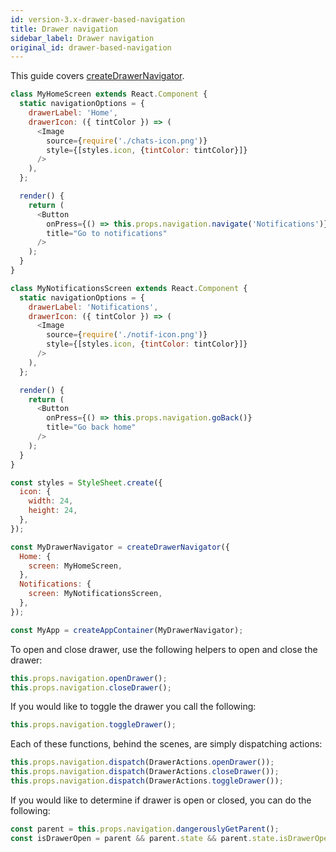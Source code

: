 ```yaml
---
id: version-3.x-drawer-based-navigation
title: Drawer navigation
sidebar_label: Drawer navigation
original_id: drawer-based-navigation
---
```

This guide covers [createDrawerNavigator](drawer-navigator.html). 

```js
class MyHomeScreen extends React.Component {
  static navigationOptions = {
    drawerLabel: 'Home',
    drawerIcon: ({ tintColor }) => (
      <Image
        source={require('./chats-icon.png')}
        style={[styles.icon, {tintColor: tintColor}]}
      />
    ),
  };

  render() {
    return (
      <Button
        onPress={() => this.props.navigation.navigate('Notifications')}
        title="Go to notifications"
      />
    );
  }
}

class MyNotificationsScreen extends React.Component {
  static navigationOptions = {
    drawerLabel: 'Notifications',
    drawerIcon: ({ tintColor }) => (
      <Image
        source={require('./notif-icon.png')}
        style={[styles.icon, {tintColor: tintColor}]}
      />
    ),
  };

  render() {
    return (
      <Button
        onPress={() => this.props.navigation.goBack()}
        title="Go back home"
      />
    );
  }
}

const styles = StyleSheet.create({
  icon: {
    width: 24,
    height: 24,
  },
});

const MyDrawerNavigator = createDrawerNavigator({
  Home: {
    screen: MyHomeScreen,
  },
  Notifications: {
    screen: MyNotificationsScreen,
  },
});

const MyApp = createAppContainer(MyDrawerNavigator);
```

To open and close drawer, use the following helpers to open and close the drawer:

```js
this.props.navigation.openDrawer();
this.props.navigation.closeDrawer();
```

If you would like to toggle the drawer you call the following:

```js
this.props.navigation.toggleDrawer();
```

Each of these functions, behind the scenes, are simply dispatching actions:

```js
this.props.navigation.dispatch(DrawerActions.openDrawer());
this.props.navigation.dispatch(DrawerActions.closeDrawer());
this.props.navigation.dispatch(DrawerActions.toggleDrawer());
```

If you would like to determine if drawer is open or closed, you can do the following:

```js
const parent = this.props.navigation.dangerouslyGetParent();
const isDrawerOpen = parent && parent.state && parent.state.isDrawerOpen;
```
